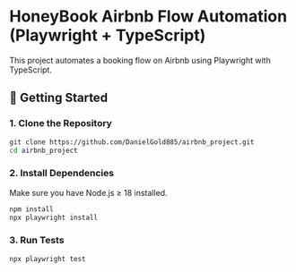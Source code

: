 # HoneyBook Airbnb Flow Automation (Playwright + TypeScript)

This project automates a booking flow on Airbnb using Playwright with TypeScript.

## 🚀 Getting Started

### 1. Clone the Repository

```bash
git clone https://github.com/DanielGold885/airbnb_project.git
cd airbnb_project
```

### 2. Install Dependencies
Make sure you have Node.js ≥ 18 installed.

```bash
npm install
npx playwright install
```

### 3. Run Tests
```bash
npx playwright test
```


